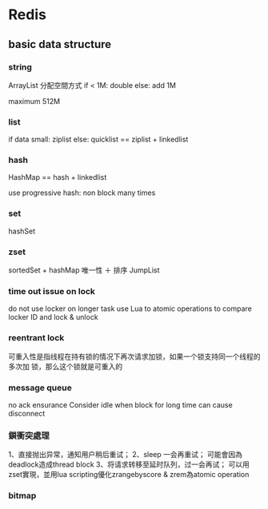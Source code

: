 # Redis
## basic data structure
### string
ArrayList
分配空間方式
if < 1M:
    double
else:
    add 1M

maximum 512M

### list
if data small:
    ziplist
else:
    quicklist == ziplist + linkedlist

### hash
HashMap == hash + linkedlist

use progressive hash: non block many times

### set
hashSet

### zset
sortedSet + hashMap
唯一性 ＋ 排序
JumpList

### time out issue on lock
do not use locker on longer task
use Lua to atomic operations to compare locker ID and lock & unlock

### reentrant lock
可重入性是指线程在持有锁的情况下再次请求加锁，如果一个锁支持同一个线程的多次加
锁，那么这个锁就是可重入的

### message queue
no ack ensurance
Consider idle when block for long time can cause disconnect

### 鎖衝突處理
1、直接抛出异常，通知用户稍后重试；
2、sleep 一会再重试；
可能會因為deadlock造成thread block
3、将请求转移至延时队列，过一会再试；
可以用zset實現，並用lua scripting優化zrangebyscore & zrem為atomic operation

### bitmap